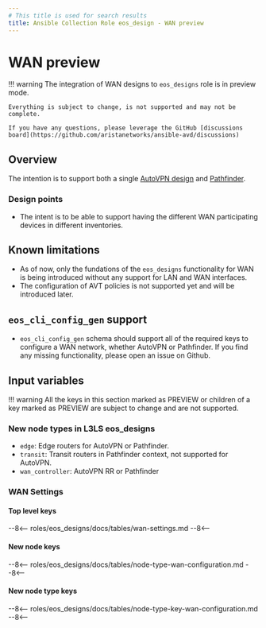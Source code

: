 ```yaml
---
# This title is used for search results
title: Ansible Collection Role eos_design - WAN preview
---
```

<!--
  ~ Copyright (c) 2023 Arista Networks, Inc.
  ~ Use of this source code is governed by the Apache License 2.0
  ~ that can be found in the LICENSE file.
  -->

# WAN preview

!!! warning
    The integration of WAN designs to `eos_designs` role is in preview mode.

    Everything is subject to change, is not supported and may not be complete.

    If you have any questions, please leverage the GitHub [discussions board](https://github.com/aristanetworks/ansible-avd/discussions)

## Overview

The intention is to support both a single [AutoVPN design](https://www.arista.com/en/cg-veos-router/veos-router-auto-vpn) and [Pathfinder](https://www.arista.com/en/solutions/enterprise-wan/pathfinder).

### Design points

* The intent is to be able to support having the different WAN participating devices in different inventories.

## Known limitations

- As of now, only the fundations of the `eos_designs` functionality for WAN is
    being introduced without any support for LAN and WAN interfaces.
- The configuration of AVT policies is not supported yet and will be introduced
    later.

## `eos_cli_config_gen` support

- `eos_cli_config_gen` schema should support all of the required keys to
    configure a WAN network, whether AutoVPN or Pathfinder. If you find any
    missing functionality, please open an issue on Github.

## Input variables

!!! warning
    All the keys in this section marked as PREVIEW or children of a key marked as
    PREVIEW are subject to change and are not supported.

### New node types in L3LS eos_designs

- `edge`: Edge routers for AutoVPN or Pathfinder.
- `transit`: Transit routers in Pathfinder context, not supported for AutoVPN.
- `wan_controller`: AutoVPN RR or Pathfinder

### WAN Settings

#### Top level keys

--8<--
roles/eos_designs/docs/tables/wan-settings.md
--8<--

#### New node keys

--8<--
roles/eos_designs/docs/tables/node-type-wan-configuration.md
--8<--

#### New node type keys

--8<--
roles/eos_designs/docs/tables/node-type-key-wan-configuration.md
--8<--
